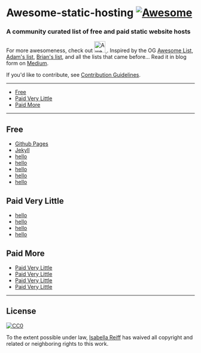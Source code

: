 # Awesome-static-hosting [![Awesome](https://awesome.re/badge.svg)](https://awesome.re)
### A community curated list of free and paid static website hosts
For more awesomeness, check out <a href="https://github.com/sindresorhus/awesome">
  <img src="https://cdn.rawgit.com/sindresorhus/awesome/master/media/logo.svg" alt="Awesome" width="30px">
</a>. Inspired by the OG [Awesome List](https://github.com/sindresorhus/awesome), [Adam's list](https://github.com/agarrharr), [Brian's list](https://github.com/b-long), and all the lists that came before...
Read it in blog form on [Medium](/).

If you'd like to contribute, see [Contribution Guidelines](CONTRIBUTING.md).

---
- [Free](#free)
- [Paid Very Little](#paid-very-little)
- [Paid More](#paid-more)
---

## Free
- [Github Pages](hithere)
- [Jekyll](hithere)
- [hello](hithere)
- [hello](hithere)
- [hello](hithere)
- [hello](hithere)
- [hello](hithere)

## Paid Very Little
- [hello](hithere)
- [hello](hithere)
- [hello](hithere)
- [hello](hithere)

## Paid More
- [Paid Very Little](#paid-very-little)
- [Paid Very Little](#paid-very-little)
- [Paid Very Little](#paid-very-little)
- [Paid Very Little](#paid-very-little)

---

## License

[![CC0](http://i.creativecommons.org/p/zero/1.0/88x31.png)](http://creativecommons.org/publicdomain/zero/1.0/)

To the extent possible under law, [Isabella Reiff](https://isabellareiff.com/) has waived all copyright and related or neighboring rights to this work.
